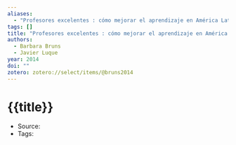 ```yaml
---
aliases:
  - "Profesores excelentes : cómo mejorar el aprendizaje en América Latina y el Caribe"
tags: []
title: "Profesores excelentes : cómo mejorar el aprendizaje en América Latina y el Caribe"
authors:
  - Barbara Bruns
  - Javier Luque
year: 2014
doi: ""
zotero: zotero://select/items/@bruns2014
---
```

<!-- START_TEMPLATE -->
# {{title}}

- Source:
- Tags: 
<!-- END_TEMPLATE -->